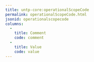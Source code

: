 ```yaml
---
title: untp-core:operationalScopeCode
permalink: operationalScopeCode.html
jsonid: operationalscopecode
columns:
  - 
    title: Comment
    code: comment
  - 
    title: Value
    code: value
---
```

